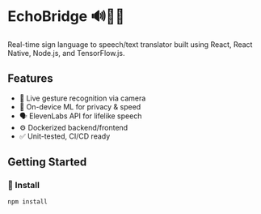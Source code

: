 # EchoBridge 🔊🧏‍♂️

Real-time sign language to speech/text translator built using React, React Native, Node.js, and TensorFlow.js.

## Features
- 📸 Live gesture recognition via camera
- 🧠 On-device ML for privacy & speed
- 🗣️ ElevenLabs API for lifelike speech
- ⚙️ Dockerized backend/frontend
- ✅ Unit-tested, CI/CD ready

## Getting Started

### 🔧 Install

```bash
npm install
